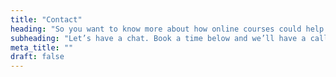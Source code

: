 ```yaml
---
title: "Contact"
heading: "So you want to know more about how online courses could help you grow your business?"
subheading: "Let’s have a chat. Book a time below and we’ll have a call."
meta_title: ""
draft: false
---
```

